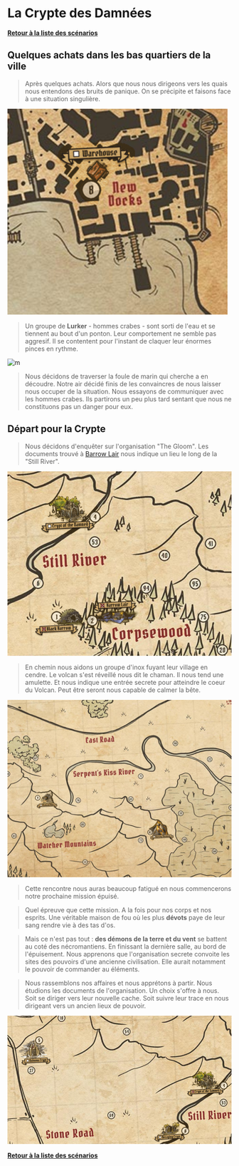 # La Crypte des Damnées

**[Retour à la liste des scénarios][accueil]**

## Quelques achats dans les bas quartiers de la ville

> Après quelques achats. Alors que nous nous dirigeons vers les quais nous entendons des bruits de panique. On se précipite et faisons face à une situation singulière.

![docks][docks]

> Un groupe de **Lurker** - hommes crabes - sont sorti de l'eau et se tiennent au bout d'un ponton. Leur comportement ne semble pas aggresif. Il se contentent pour l'instant de claquer leur énormes pinces en rythme.

![m][monster]

> Nous décidons de traverser la foule de marin qui cherche a en découdre. Notre air décidé finis de les convaincres de nous laisser nous occuper de la situation. Nous essayons de communiquer avec les hommes crabes. Ils partirons un peu plus tard sentant que nous ne constituons pas un danger pour eux.

## Départ pour la Crypte

> Nous décidons d'enquêter sur l'organisation "The Gloom". Les documents trouvé à [Barrow Lair][lair] nous indique un lieu le long de la "Still River".

![crypt][crypt]

> En chemin nous aidons un groupe d'inox fuyant leur village en cendre. Le volcan s'est réveillé nous dit le chaman. Il nous tend une amulette. Et nous indique une entrée secrete pour atteindre le coeur du Volcan. Peut être seront nous capable de calmer la bête.

![volcan][volcan]

> Cette rencontre nous auras beaucoup fatigué en nous commencerons notre prochaine mission épuisé.

> Quel épreuve que cette mission. A la fois pour nos corps et nos esprits. Une véritable maison de fou où les plus **dévots** paye de leur sang rendre vie à des tas d'os.

> Mais ce n'est pas tout : **des démons de la terre et du vent** se battent au coté des nécromantiens. En finissant la dernière salle, au bord de l'épuisement. Nous apprenons que l'organisation secrete convoite les sites des pouvoirs d'une ancienne civilisation. Elle aurait notamment le pouvoir de commander au éléments.

> Nous rassemblons nos affaires et nous apprétons à partir. Nous étudions les documents de l'organisation. Un choix s'offre à nous. Soit se diriger vers leur nouvelle cache. Soit suivre leur trace en nous dirigeant vers un ancien lieux de pouvoir.

![new][new_location]

**[Retour à la liste des scénarios][accueil]**

<!-- reference -->
[accueil]: ../../README.md
[monster]: http://www.cephalofair.com/wp-content/uploads/2015/09/Lurker.jpg
[lair]: ../../barrow_lair/scenario.md

[docks]: ./old_docks.png
[new_location]: ./new_scenario.png
[crypt]: ./crypt_damned.png
[volcan]: ./burning_montain.png
